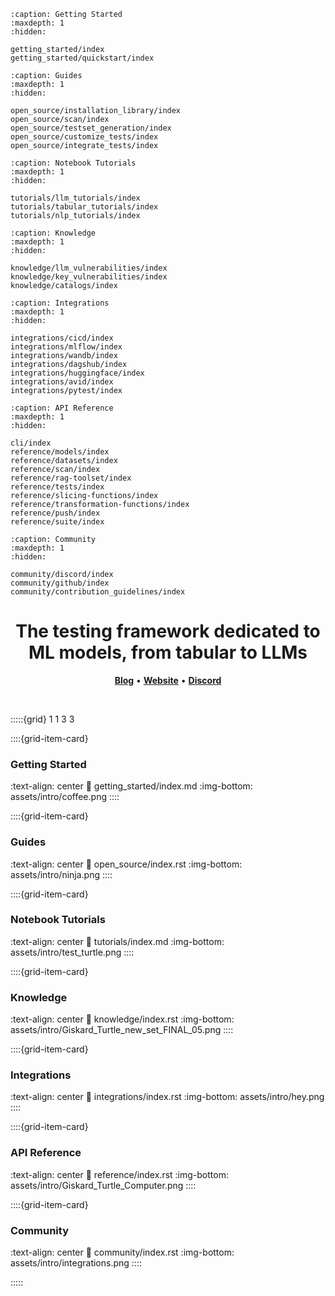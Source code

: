 ```{toctree}
:caption: Getting Started
:maxdepth: 1
:hidden:

getting_started/index
getting_started/quickstart/index
```

```{toctree}
:caption: Guides
:maxdepth: 1
:hidden:

open_source/installation_library/index
open_source/scan/index
open_source/testset_generation/index
open_source/customize_tests/index
open_source/integrate_tests/index
```

```{toctree}
:caption: Notebook Tutorials
:maxdepth: 1
:hidden:

tutorials/llm_tutorials/index
tutorials/tabular_tutorials/index
tutorials/nlp_tutorials/index
```

```{toctree}
:caption: Knowledge
:maxdepth: 1
:hidden:

knowledge/llm_vulnerabilities/index
knowledge/key_vulnerabilities/index
knowledge/catalogs/index
```

```{toctree}
:caption: Integrations
:maxdepth: 1
:hidden:

integrations/cicd/index
integrations/mlflow/index
integrations/wandb/index
integrations/dagshub/index
integrations/huggingface/index
integrations/avid/index
integrations/pytest/index
```

```{toctree}
:caption: API Reference
:maxdepth: 1
:hidden:

cli/index
reference/models/index
reference/datasets/index
reference/scan/index
reference/rag-toolset/index
reference/tests/index
reference/slicing-functions/index
reference/transformation-functions/index
reference/push/index
reference/suite/index
```

```{toctree}
:caption: Community
:maxdepth: 1
:hidden:

community/discord/index
community/github/index
community/contribution_guidelines/index
```

<h1 align="center" weight='300' style="color: var(--sd-color-card-text);" >The testing framework dedicated to  ML models, from tabular to LLMs</h1>
<p align="center">
   <a href="https://www.giskard.ai/knowledge-categories/blog/?utm_source=github&utm_medium=github&utm_campaign=github_readme&utm_id=readmeblog"><b>Blog</b></a> &bull;
  <a href="https://www.giskard.ai/?utm_source=github&utm_medium=github&utm_campaign=github_readme&utm_id=readmeblog"><b>Website</b></a> &bull;
  <a href="https://gisk.ar/discord"><b>Discord</b></a>
 </p>
<br />


:::::{grid} 1 1 3 3

::::{grid-item-card} <h3> Getting Started </h3>
:text-align: center
:link: getting_started/index.md
:img-bottom: assets/intro/coffee.png
::::

::::{grid-item-card} <h3> Guides </h3>
:text-align: center
:link: open_source/index.rst
:img-bottom: assets/intro/ninja.png
::::

::::{grid-item-card} <h3> Notebook Tutorials </h3>
:text-align: center
:link: tutorials/index.md
:img-bottom: assets/intro/test_turtle.png
::::

::::{grid-item-card} <h3> Knowledge </h3>
:text-align: center
:link: knowledge/index.rst
:img-bottom: assets/intro/Giskard_Turtle_new_set_FINAL_05.png
::::

::::{grid-item-card} <h3> Integrations </h3>
:text-align: center
:link: integrations/index.rst
:img-bottom: assets/intro/hey.png
::::

::::{grid-item-card} <h3> API Reference </h3>
:text-align: center
:link: reference/index.rst
:img-bottom: assets/intro/Giskard_Turtle_Computer.png
::::

::::{grid-item-card} <h3> Community </h3>
:text-align: center
:link: community/index.rst
:img-bottom: assets/intro/integrations.png
::::

:::::

